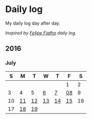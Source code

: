 # Daily log

My daily log day after day.   

*Inspired by [Felipe Fialho](https://github.com/lfeh/dailylog) daily log.*

## 2016

### July

| S | M | T | W | T | F | S |
|---|---|---|---|---|---|---|
|   |   |   |   |   | 1 | 2 |
| 3 | 4 | 5 | [6](/log/2016/2016-07-06.md) | [7](/log/2016/2016-07-07.md) | [08](/log/2016/2016-07-08.md) | 9  |
| 10 | [11](/log/2016/2016-07-11.md) | [12](/log/2016/2016-07-12.md)  | [13](/log/2016/2016-07-13.md)  | [14](/log/2016/2016-07-14.md)  | [15](/log/2016/2016-07-15.md) | 16 |
| 17 | [18](/log/2016/2016-07-18.md) | [19](/log/2016/2016-07-19.md) | | | | | |
